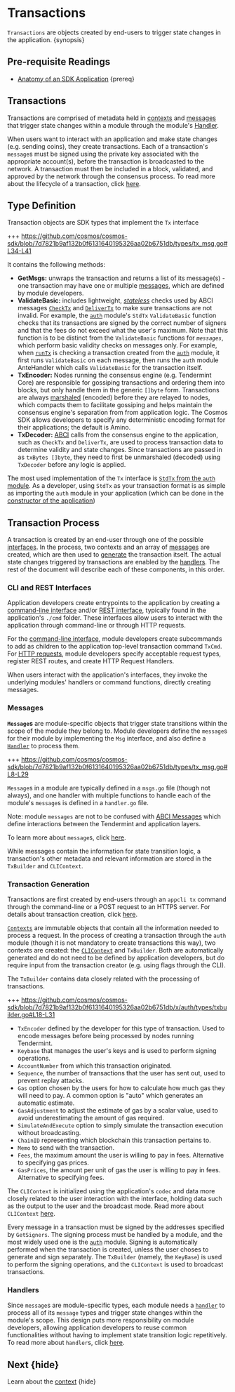 <!--
order: 2
-->

# Transactions

`Transactions` are objects created by end-users to trigger state changes in the application. {synopsis}

## Pre-requisite Readings

* [Anatomy of an SDK Application](../basics/app-anatomy.md) {prereq}

## Transactions

Transactions are comprised of metadata held in [contexts](./context.md) and [messages](../building-modules/messages-and-queries.md) that trigger state changes within a module through the module's [Handler](../building-modules/handler.md).

When users want to interact with an application and make state changes (e.g. sending coins), they create transactions. Each of a transaction's `message`s must be signed using the private key associated with the appropriate account(s), before the transaction is broadcasted to the network. A transaction must then be included in a block, validated, and approved by the network through the consensus process. To read more about the lifecycle of a transaction, click [here](../basics/tx-lifecycle.md).

## Type Definition

Transaction objects are SDK types that implement the `Tx` interface

+++ https://github.com/cosmos/cosmos-sdk/blob/7d7821b9af132b0f6131640195326aa02b6751db/types/tx_msg.go#L34-L41

It contains the following methods:

* **GetMsgs:** unwraps the transaction and returns a list of its message(s) - one transaction may have one or multiple [messages](../building-modules/messages-and-queries.md#messages), which are defined by module developers.
* **ValidateBasic:** includes lightweight, [*stateless*](../basics/tx-lifecycle.md#types-of-checks) checks used by ABCI messages [`CheckTx`](./baseapp.md#checktx) and [`DeliverTx`](./baseapp.md#delivertx) to make sure transactions are not invalid. For example, the [`auth`](https://github.com/cosmos/cosmos-sdk/tree/master/x/auth) module's `StdTx` `ValidateBasic` function checks that its transactions are signed by the correct number of signers and that the fees do not exceed what the user's maximum. Note that this function is to be distinct from the `ValidateBasic` functions for *`messages`*, which perform basic validity checks on messages only. For example, when [`runTx`](./baseapp.md#runtx) is checking a transaction created from the [`auth`](https://github.com/cosmos/cosmos-sdk/tree/master/x/auth/spec) module, it first runs `ValidateBasic` on each message, then runs the `auth` module AnteHandler which calls `ValidateBasic` for the transaction itself.
* **TxEncoder:** Nodes running the consensus engine (e.g. Tendermint Core) are responsible for gossiping transactions and ordering them into blocks, but only handle them in the generic `[]byte` form. Transactions are always [marshaled](./encoding.md) (encoded) before they are relayed to nodes, which compacts them to facilitate gossiping and helps maintain the consensus engine's separation from from application logic. The Cosmos SDK allows developers to specify any deterministic encoding format for their applications; the default is Amino.
* **TxDecoder:** [ABCI](https://tendermint.com/docs/spec/abci/) calls from the consensus engine to the application, such as `CheckTx` and `DeliverTx`, are used to process transaction data to determine validity and state changes. Since transactions are passed in as `txBytes []byte`, they need to first be unmarshaled (decoded) using `TxDecoder` before any logic is applied.

The most used implementation of the `Tx` interface is  [`StdTx` from the `auth` module](https://github.com/cosmos/cosmos-sdk/blob/master/x/auth/types/stdtx.go). As a developer, using `StdTx` as your transaction format is as simple as importing the `auth` module in your application (which can be done in the [constructor of the application](../basics/app-anatomy.md#constructor-function)) 

## Transaction Process

A transaction is created by an end-user through one of the possible [interfaces](#interfaces). In the process, two contexts and an array of [messages](#messages) are created, which are then used to [generate](#transaction-generation) the transaction itself. The actual state changes triggered by transactions are enabled by the [handlers](#handlers). The rest of the document will describe each of these components, in this order.

### CLI and REST Interfaces

Application developers create entrypoints to the application by creating a [command-line interface](../interfaces/cli.md) and/or [REST interface](../interfaces/rest.md), typically found in the application's `./cmd` folder. These interfaces allow users to interact with the application through command-line or through HTTP requests.

For the [command-line interface](../building-modules/module-interfaces.md#cli), module developers create subcommands to add as children to the application top-level transaction command `TxCmd`. For [HTTP requests](../building-modules/module-interfaces.md#rest), module developers specify acceptable request types, register REST routes, and create HTTP Request Handlers.

When users interact with the application's interfaces, they invoke the underlying modules' handlers or command functions, directly creating messages.

### Messages

**`Message`s** are module-specific objects that trigger state transitions within the scope of the module they belong to. Module developers define the `message`s for their module by implementing the `Msg` interface, and also define a [`Handler`](../building-modules/handler.md) to process them. 

+++ https://github.com/cosmos/cosmos-sdk/blob/7d7821b9af132b0f6131640195326aa02b6751db/types/tx_msg.go#L8-L29

`Message`s in a module are typically defined in a `msgs.go` file (though not always), and one handler with multiple functions to handle each of the module's `message`s is defined in a `handler.go` file.

Note: module `messages` are not to be confused with [ABCI Messages](https://tendermint.com/docs/spec/abci/abci.html#messages) which define interactions between the Tendermint and application layers. 

To learn more about `message`s, click [here](../building-modules/messages-and-queries.md#messages).

While messages contain the information for state transition logic, a transaction's other metadata and relevant information are stored in the `TxBuilder` and `CLIContext`.

### Transaction Generation

Transactions are first created by end-users through an `appcli tx` command through the command-line or a POST request to an HTTPS server. For details about transaction creation, click [here](../basics/tx-lifecycle.md#transaction-creation).

[`Contexts`](https://godoc.org/context) are immutable objects that contain all the information needed to process a request. In the process of creating a transaction through the `auth` module (though it is not mandatory to create transactions this way), two contexts are created: the [`CLIContext`](../interfaces/query-lifecycle.md#clicontext) and `TxBuilder`. Both are automatically generated and do not need to be defined by application developers, but do require input from the transaction creator (e.g. using flags through the CLI).

The `TxBuilder` contains data closely related with the processing of transactions.

+++ https://github.com/cosmos/cosmos-sdk/blob/7d7821b9af132b0f6131640195326aa02b6751db/x/auth/types/txbuilder.go#L18-L31

- `TxEncoder` defined by the developer for this type of transaction. Used to encode messages before being processed by nodes running Tendermint.
- `Keybase` that manages the user's keys and is used to perform signing operations.
- `AccountNumber` from which this transaction originated.
- `Sequence`, the number of transactions that the user has sent out, used to prevent replay attacks.
- `Gas` option chosen by the users for how to calculate how much gas they will need to pay. A common option is "auto" which generates an automatic estimate.
- `GasAdjustment` to adjust the estimate of gas by a scalar value, used to avoid underestimating the amount of gas required.
- `SimulateAndExecute` option to simply simulate the transaction execution without broadcasting.
- `ChainID` representing which blockchain this transaction pertains to.
- `Memo` to send with the transaction.
- `Fees`, the maximum amount the user is willing to pay in fees. Alternative to specifying gas prices.
- `GasPrices`, the amount per unit of gas the user is willing to pay in fees. Alternative to specifying fees.

The `CLIContext` is initialized using the application's `codec` and data more closely related to the user interaction with the interface, holding data such as the output to the user and the broadcast mode. Read more about `CLIContext` [here](../interfaces/query-lifecycle.md#clicontext).

Every message in a transaction must be signed by the addresses specified by `GetSigners`. The signing process must be handled by a module, and the most widely used one is the [`auth`](https://github.com/cosmos/cosmos-sdk/tree/master/x/auth/spec) module. Signing is automatically performed when the transaction is created, unless the user choses to generate and sign separately. The `TxBuilder` (namely, the `KeyBase`) is used to perform the signing operations, and the `CLIContext` is used to broadcast transactions.

### Handlers

Since `message`s are module-specific types, each module needs a [`handler`](../building-modules/handler.md) to process all of its `message` types and trigger state changes within the module's scope. This design puts more responsibility on module developers, allowing application developers to reuse common functionalities without having to implement state transition logic repetitively. To read more about `handler`s, click [here](../building-modules/handler.md).

## Next {hide}

Learn about the [context](./context.md) {hide}